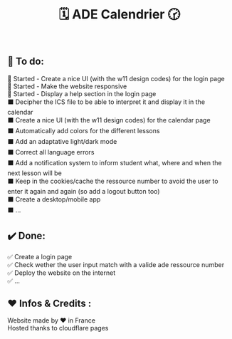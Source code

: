 <h1 align="center">🗓️ ADE Calendrier 🕝<br></h1> 
<!--Add a screenshot-->
<br />



## 📜 To do:
🏁 Started - Create a nice UI (with the w11 design codes) for the login page<br />
🏁 Started - Make the website responsive<br />
🏁 Started - Display a help section in the login page<br />
⬛ Decipher the ICS file to be able to interpret it and display it in the calendar<br />
⬛ Create a nice UI (with the w11 design codes) for the calendar page<br />
⬛ Automatically add colors for the different lessons<br />
⬛ Add an adaptative light/dark mode<br />
⬛ Correct all language errors<br />
⬛ Add a notification system to inform student what, where and when the next lesson will be<br />
⬛ Keep in the cookies/cache the ressource number to avoid the user to enter it again and again (so add a logout button too)<br />
⬛ Create a desktop/mobile app<br />
⬛ ...
<br />

## ✔️ Done:
✅ Create a login page<br />
✅ Check wether the user input match with a valide ade ressource number<br />
✅ Deploy the website on the internet<br />
✅ ...
<br />

## ❤️ Infos & Credits :
Website made by ❤️ in France <br/>
Hosted thanks to cloudflare pages
